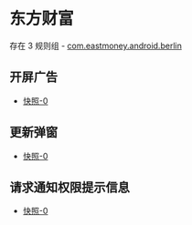 # 东方财富

存在 3 规则组 - [com.eastmoney.android.berlin](/src/apps/com.eastmoney.android.berlin.ts)

## 开屏广告

- [快照-0](https://i.gkd.li/import/12706071)

## 更新弹窗

- [快照-0](https://i.gkd.li/import/12706070)

## 请求通知权限提示信息

- [快照-0](https://i.gkd.li/import/12706065)
